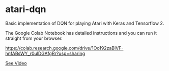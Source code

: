 # atari-dqn
Basic implementation of DQN for playing Atari with Keras and Tensorflow 2. 

The Google Colab Notebook has detailed instructions and you can run it straight from your browser. 

https://colab.research.google.com/drive/1Oo192zaBlVF-hnfABsWY_r0ulDGAfgRr?usp=sharing


[See Video](https://github.com/billpottle/atari-dqn/blob/master/ATARI.mp4 "title") 
